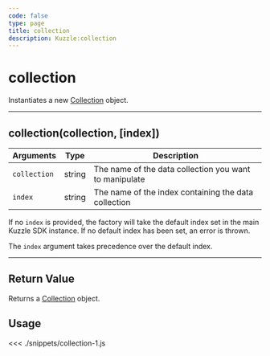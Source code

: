 ```yaml
---
code: false
type: page
title: collection
description: Kuzzle:collection
---
```


# collection

Instantiates a new [Collection](/sdk/js/5/collection) object.

---

## collection(collection, [index])

| Arguments    | Type   | Description                                            |
| ------------ | ------ | ------------------------------------------------------ |
| `collection` | string | The name of the data collection you want to manipulate |
| `index`      | string | The name of the index containing the data collection   |

If no `index` is provided, the factory will take the default index set in the main Kuzzle SDK instance. If no default index has been set, an error is thrown.

The `index` argument takes precedence over the default index.

---

## Return Value

Returns a [Collection](/sdk/js/5/collection) object.

## Usage

<<< ./snippets/collection-1.js
